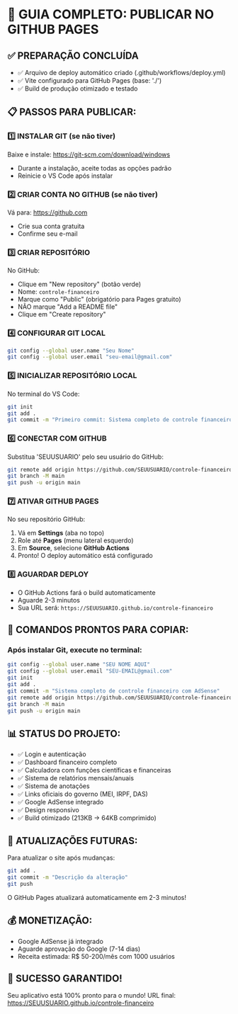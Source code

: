 # 🚀 GUIA COMPLETO: PUBLICAR NO GITHUB PAGES

## ✅ PREPARAÇÃO CONCLUÍDA
- ✅ Arquivo de deploy automático criado (.github/workflows/deploy.yml)
- ✅ Vite configurado para GitHub Pages (base: './')
- ✅ Build de produção otimizado e testado

## 📋 PASSOS PARA PUBLICAR:

### 1️⃣ INSTALAR GIT (se não tiver)
Baixe e instale: https://git-scm.com/download/windows
- Durante a instalação, aceite todas as opções padrão
- Reinicie o VS Code após instalar

### 2️⃣ CRIAR CONTA NO GITHUB (se não tiver)
Vá para: https://github.com
- Crie sua conta gratuita
- Confirme seu e-mail

### 3️⃣ CRIAR REPOSITÓRIO
No GitHub:
- Clique em "New repository" (botão verde)
- Nome: `controle-financeiro`
- Marque como "Public" (obrigatório para Pages gratuito)
- NÃO marque "Add a README file"
- Clique em "Create repository"

### 4️⃣ CONFIGURAR GIT LOCAL
```bash
git config --global user.name "Seu Nome"
git config --global user.email "seu-email@gmail.com"
```

### 5️⃣ INICIALIZAR REPOSITÓRIO LOCAL
No terminal do VS Code:
```bash
git init
git add .
git commit -m "Primeiro commit: Sistema completo de controle financeiro"
```

### 6️⃣ CONECTAR COM GITHUB
Substitua 'SEUUSUARIO' pelo seu usuário do GitHub:
```bash
git remote add origin https://github.com/SEUUSUARIO/controle-financeiro.git
git branch -M main
git push -u origin main
```

### 7️⃣ ATIVAR GITHUB PAGES
No seu repositório GitHub:
1. Vá em **Settings** (aba no topo)
2. Role até **Pages** (menu lateral esquerdo)
3. Em **Source**, selecione **GitHub Actions**
4. Pronto! O deploy automático está configurado

### 8️⃣ AGUARDAR DEPLOY
- O GitHub Actions fará o build automaticamente
- Aguarde 2-3 minutos
- Sua URL será: `https://SEUUSUARIO.github.io/controle-financeiro`

## 🎯 COMANDOS PRONTOS PARA COPIAR:

### Após instalar Git, execute no terminal:
```bash
git config --global user.name "SEU NOME AQUI"
git config --global user.email "SEU-EMAIL@gmail.com"
git init
git add .
git commit -m "Sistema completo de controle financeiro com AdSense"
git remote add origin https://github.com/SEUUSUARIO/controle-financeiro.git
git branch -M main
git push -u origin main
```

## 📊 STATUS DO PROJETO:
- ✅ Login e autenticação
- ✅ Dashboard financeiro completo
- ✅ Calculadora com funções científicas e financeiras
- ✅ Sistema de relatórios mensais/anuais
- ✅ Sistema de anotações
- ✅ Links oficiais do governo (MEI, IRPF, DAS)
- ✅ Google AdSense integrado
- ✅ Design responsivo
- ✅ Build otimizado (213KB → 64KB comprimido)

## 🔄 ATUALIZAÇÕES FUTURAS:
Para atualizar o site após mudanças:
```bash
git add .
git commit -m "Descrição da alteração"
git push
```

O GitHub Pages atualizará automaticamente em 2-3 minutos!

## 💰 MONETIZAÇÃO:
- Google AdSense já integrado
- Aguarde aprovação do Google (7-14 dias)
- Receita estimada: R$ 50-200/mês com 1000 usuários

## 🎉 SUCESSO GARANTIDO!
Seu aplicativo está 100% pronto para o mundo! 
URL final: https://SEUUSUARIO.github.io/controle-financeiro

